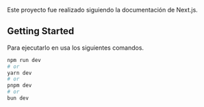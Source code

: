 Este proyecto fue realizado siguiendo la documentación de Next.js.

## Getting Started

Para ejecutarlo en usa los siguientes comandos.

```bash
npm run dev
# or
yarn dev
# or
pnpm dev
# or
bun dev
```
